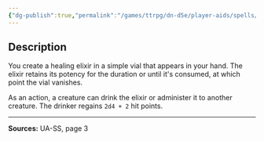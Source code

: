 ```yaml
---
{"dg-publish":true,"permalink":"/games/ttrpg/dn-d5e/player-aids/spells/level-1/healing-elixir-ua/","tags":["ttrpg/dnd/5e","verbal","somatic","material","spell"],"noteIcon":""}
---
```



## Description
You create a healing elixir in a simple vial that appears in your hand.
The elixir retains its potency for the duration or until it's consumed, at which point the vial vanishes.

As an action, a creature can drink the elixir or administer it to another creature.
The drinker regains `2d4 + 2` hit points.

---

**Sources:** UA-SS, page 3
